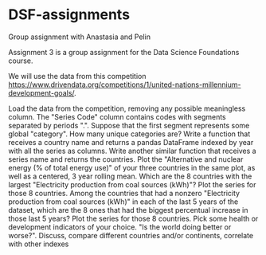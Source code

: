 # DSF-assignments
Group assignment with Anastasia and Pelin

Assignment 3 is a group assignment for the Data Science Foundations course.

We will use the data from this competition https://www.drivendata.org/competitions/1/united-nations-millennium-development-goals/.

Load the data from the competition, removing any possible meaningless column.
The "Series Code" column contains codes with segments separated by periods ".". Suppose that the first segment represents some global "category". How many unique categories are?
Write a function that receives a country name and returns a pandas DataFrame indexed by year with all the series as columns. Write another similar function that receives a series name and returns the countries.
Plot the "Alternative and nuclear energy (% of total energy use)" of your three countries in the same plot, as well as a centered, 3 year rolling mean.
Which are the 8 countries with the largest "Electricity production from coal sources (kWh)"? Plot the series for those 8 countries.
Among the countries that had a nonzero "Electricity production from coal sources (kWh)" in each of the last 5 years of the dataset, which are the 8 ones that had the biggest percentual increase in those last 5 years? Plot the series for those 8 countries.
Pick some health or development indicators of your choice. "Is the world doing better or worse?". Discuss, compare different countries and/or continents, correlate with other indexes
